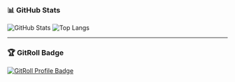 ### 📊 GitHub Stats

![GitHub Stats](https://github-readme-stats.vercel.app/api?username=MUSESTAR-Official&show_icons=true&count_private=true&theme=transparent)
![Top Langs](https://github-readme-stats.vercel.app/api/top-langs/?username=MUSESTAR-Official)

---

### 🏆 GitRoll Badge

<a href="https://gitroll.io/profile/uaDHOPx8hiDV2ccNNQCedGQY2mOF2" target="_blank"><img src="https://gitroll.io/api/badges/profiles/v1/uaDHOPx8hiDV2ccNNQCedGQY2mOF2?theme=light" alt="GitRoll Profile Badge"/></a>
